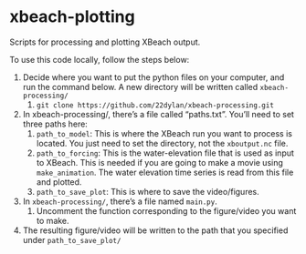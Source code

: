 # xbeach-plotting
Scripts for processing and plotting XBeach output.


To use this code locally, follow the steps below: 
1. Decide where you want to put the python files on your computer, and run the command below. A new directory will be written called `xbeach-processing/`
    1. `git clone https://github.com/22dylan/xbeach-processing.git`
2. In xbeach-processing/, there’s a file called “paths.txt”. You’ll need to set three paths here:
    1. `path_to_model`: This is where the XBeach run you want to process is located. You just need to set the directory, not the `xboutput.nc` file.
    2. `path_to_forcing`: This is the water-elevation file that is used as input to XBeach. This is needed if you are going to make a movie using `make_animation`. The water elevation time series is read from this file and plotted.
    3. `path_to_save_plot`: This is where to save the video/figures. 
3. In `xbeach-processing/`, there’s a file named `main.py`. 
    1. Uncomment the function corresponding to the figure/video you want to make. 
4. The resulting figure/video will be written to the path that you specified under `path_to_save_plot/`
